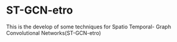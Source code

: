 # ST-GCN-etro
This is the develop of some techniques for Spatio Temporal- Graph Convolutional Networks(ST-GCN-etro)
